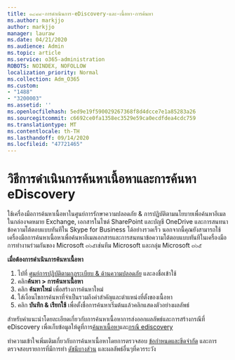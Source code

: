 ```yaml
---
title: ๑๔๘๘-การดำเนินการ-eDiscovery-และ-เนื้อหา-การค้นหา
ms.author: markjjo
author: markjjo
manager: lauraw
ms.date: 04/21/2020
ms.audience: Admin
ms.topic: article
ms.service: o365-administration
ROBOTS: NOINDEX, NOFOLLOW
localization_priority: Normal
ms.collection: Adm_O365
ms.custom:
- "1488"
- "3200003"
ms.assetid: ''
ms.openlocfilehash: 5ed9e19f590029267368f8d4dcce7e1a85283a26
ms.sourcegitcommit: c6692ce0fa1358ec3529e59ca0ecdfdea4cdc759
ms.translationtype: MT
ms.contentlocale: th-TH
ms.lasthandoff: 09/14/2020
ms.locfileid: "47721465"
---
```

# <a name="how-to-perform-content-searches-and-ediscovery-searches"></a>วิธีการดำเนินการค้นหาเนื้อหาและการค้นหา eDiscovery

ใช้เครื่องมือการค้นหาเนื้อหาในศูนย์การรักษาความปลอดภัย & การปฏิบัติตามนโยบายเพื่อค้นหาอีเมลในกล่องจดหมาย Exchange, เอกสารในไซต์ SharePoint และบัญชี OneDrive และการสนทนาข้อความโต้ตอบแบบทันทีใน Skype for Business ได้อย่างรวดเร็ว นอกจากนี้คุณยังสามารถใช้เครื่องมือการค้นหาเนื้อหาเพื่อค้นหาอีเมลเอกสารและการสนทนาข้อความโต้ตอบแบบทันทีในเครื่องมือการทำงานร่วมกันของ Microsoft ๓๖๕เช่นทีม Microsoft และกลุ่ม Microsoft ๓๖๕

**เมื่อต้องการดำเนินการค้นหาเนื้อหา**

1. ไปที่ [ศูนย์การปฏิบัติตามกฎระเบียบ & ด้านความปลอดภัย](https://protection.office.com) และลงชื่อเข้าใช้
2. คลิก**ค้นหา > การค้นหาเนื้อหา**
3. คลิก **ค้นหาใหม่** เพื่อสร้างการค้นหาใหม่
4. ใส่เงื่อนไขการค้นหาที่จำเป็นรวมถึงคำสำคัญและตำแหน่งที่ตั้งของเนื้อหา  
5. คลิก **บันทึก & เรียกใช้** เพื่อตั้งชื่อการค้นหาเริ่มต้นแล้วคลิกแสดงตัวอย่างผลลัพธ์

สำหรับคำแนะนำโดยละเอียดเกี่ยวกับการค้นหาเนื้อหาการส่งออกผลลัพธ์และการสร้างกรณีที่ eDiscovery เพื่อเก็บข้อมูลให้ดูที่การ[ค้นหาเนื้อหา](https://docs.microsoft.com/microsoft-365/compliance/content-search)และ[กรณี ediscovery](https://docs.microsoft.com/microsoft-365/compliance/ediscovery-cases)

ทำความเข้าใจเพิ่มเติมเกี่ยวกับการค้นหาเนื้อหาโดยการตรวจสอบ [ข้อกำหนดและขีดจำกัด](https://docs.microsoft.com/microsoft-365/compliance/limits-for-content-search) และการตรวจสอบรายการที่มีการทำ  [ดัชนีบางส่วน](https://docs.microsoft.com/microsoft-365/compliance/investigating-partially-indexed-items-in-ediscovery) และผลลัพธ์อื่นๆที่ควรระวัง